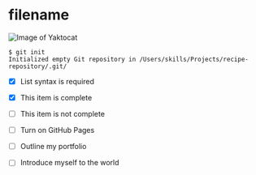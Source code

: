 # filename
![Image of Yaktocat](https://octodex.github.com/images/yaktocat.png)

```
$ git init
Initialized empty Git repository in /Users/skills/Projects/recipe-repository/.git/
```
- [x] List syntax is required

- [x] This item is complete

- [ ] This item is not complete
- [ ] Turn on GitHub Pages
- [ ] Outline my portfolio
- [ ] Introduce myself to the world
